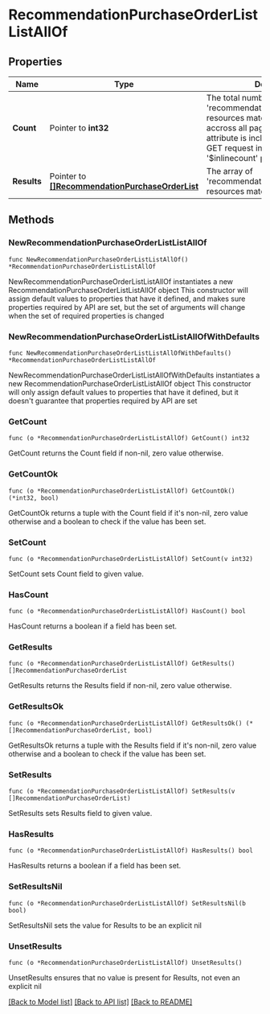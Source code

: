 # RecommendationPurchaseOrderListListAllOf

## Properties

Name | Type | Description | Notes
------------ | ------------- | ------------- | -------------
**Count** | Pointer to **int32** | The total number of &#39;recommendation.PurchaseOrderList&#39; resources matching the request, accross all pages. The &#39;Count&#39; attribute is included when the HTTP GET request includes the &#39;$inlinecount&#39; parameter. | [optional] 
**Results** | Pointer to [**[]RecommendationPurchaseOrderList**](RecommendationPurchaseOrderList.md) | The array of &#39;recommendation.PurchaseOrderList&#39; resources matching the request. | [optional] 

## Methods

### NewRecommendationPurchaseOrderListListAllOf

`func NewRecommendationPurchaseOrderListListAllOf() *RecommendationPurchaseOrderListListAllOf`

NewRecommendationPurchaseOrderListListAllOf instantiates a new RecommendationPurchaseOrderListListAllOf object
This constructor will assign default values to properties that have it defined,
and makes sure properties required by API are set, but the set of arguments
will change when the set of required properties is changed

### NewRecommendationPurchaseOrderListListAllOfWithDefaults

`func NewRecommendationPurchaseOrderListListAllOfWithDefaults() *RecommendationPurchaseOrderListListAllOf`

NewRecommendationPurchaseOrderListListAllOfWithDefaults instantiates a new RecommendationPurchaseOrderListListAllOf object
This constructor will only assign default values to properties that have it defined,
but it doesn't guarantee that properties required by API are set

### GetCount

`func (o *RecommendationPurchaseOrderListListAllOf) GetCount() int32`

GetCount returns the Count field if non-nil, zero value otherwise.

### GetCountOk

`func (o *RecommendationPurchaseOrderListListAllOf) GetCountOk() (*int32, bool)`

GetCountOk returns a tuple with the Count field if it's non-nil, zero value otherwise
and a boolean to check if the value has been set.

### SetCount

`func (o *RecommendationPurchaseOrderListListAllOf) SetCount(v int32)`

SetCount sets Count field to given value.

### HasCount

`func (o *RecommendationPurchaseOrderListListAllOf) HasCount() bool`

HasCount returns a boolean if a field has been set.

### GetResults

`func (o *RecommendationPurchaseOrderListListAllOf) GetResults() []RecommendationPurchaseOrderList`

GetResults returns the Results field if non-nil, zero value otherwise.

### GetResultsOk

`func (o *RecommendationPurchaseOrderListListAllOf) GetResultsOk() (*[]RecommendationPurchaseOrderList, bool)`

GetResultsOk returns a tuple with the Results field if it's non-nil, zero value otherwise
and a boolean to check if the value has been set.

### SetResults

`func (o *RecommendationPurchaseOrderListListAllOf) SetResults(v []RecommendationPurchaseOrderList)`

SetResults sets Results field to given value.

### HasResults

`func (o *RecommendationPurchaseOrderListListAllOf) HasResults() bool`

HasResults returns a boolean if a field has been set.

### SetResultsNil

`func (o *RecommendationPurchaseOrderListListAllOf) SetResultsNil(b bool)`

 SetResultsNil sets the value for Results to be an explicit nil

### UnsetResults
`func (o *RecommendationPurchaseOrderListListAllOf) UnsetResults()`

UnsetResults ensures that no value is present for Results, not even an explicit nil

[[Back to Model list]](../README.md#documentation-for-models) [[Back to API list]](../README.md#documentation-for-api-endpoints) [[Back to README]](../README.md)


